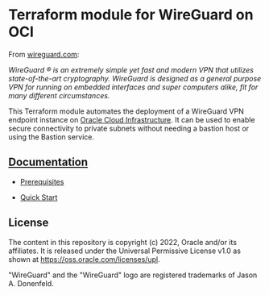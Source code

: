 # Terraform module for WireGuard on OCI

[uri-docs]: https://github.com/oracle-terraform-modules/terraform-oci-wireguard/blob/main/docs
[uri-oci]: https://cloud.oracle.com/cloud-infrastructure
[uri-prereqs]: https://github.com/oracle-terraform-modules/terraform-oci-wireguard/blob/main/docs/prerequisites.adoc
[uri-quickstart]: https://github.com/oracle-terraform-modules/terraform-oci-wireguard/blob/main/docs/quickstart.adoc
[uri-wireguard]: https://www.wireguard.com/

From [wireguard.com][uri-wireguard]:

_WireGuard &reg; is an extremely simple yet fast and modern VPN that utilizes state-of-the-art cryptography. WireGuard is designed as a general purpose VPN for running on embedded interfaces and super computers alike, fit for many different circumstances._

This Terraform module automates the deployment of a WireGuard VPN endpoint instance on [Oracle Cloud Infrastructure][uri-oci]. It can be used to enable secure connectivity to private subnets without needing a bastion host or using the Bastion service.

## [Documentation][uri-docs]

* [Prerequisites][uri-prereqs]

* [Quick Start][uri-quickstart]

## License

The content in this repository is copyright (c) 2022, Oracle and/or its affiliates. It is released under the Universal Permissive License v1.0 as shown at <https://oss.oracle.com/licenses/upl>.

"WireGuard" and the "WireGuard" logo are registered trademarks of Jason A. Donenfeld.
